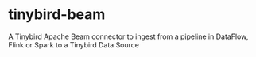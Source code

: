 # tinybird-beam
A Tinybird Apache Beam connector to ingest from a pipeline in DataFlow, Flink or Spark to a Tinybird Data Source
